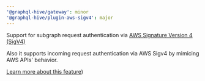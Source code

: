 ```yaml
---
'@graphql-hive/gateway': minor
'@graphql-hive/plugin-aws-sigv4': major
---
```


Support for subgraph request authentication via [AWS Signature Version 4 (SigV4)](https://docs.aws.amazon.com/AmazonS3/latest/API/sig-v4-authenticating-requests.html)

Also it supports incoming request authentication via AWS Sigv4 by mimicing AWS APIs' behavior.

[Learn more about this feature](https://graphql-hive.com/docs/gateway/other-features/security/aws-sigv4))